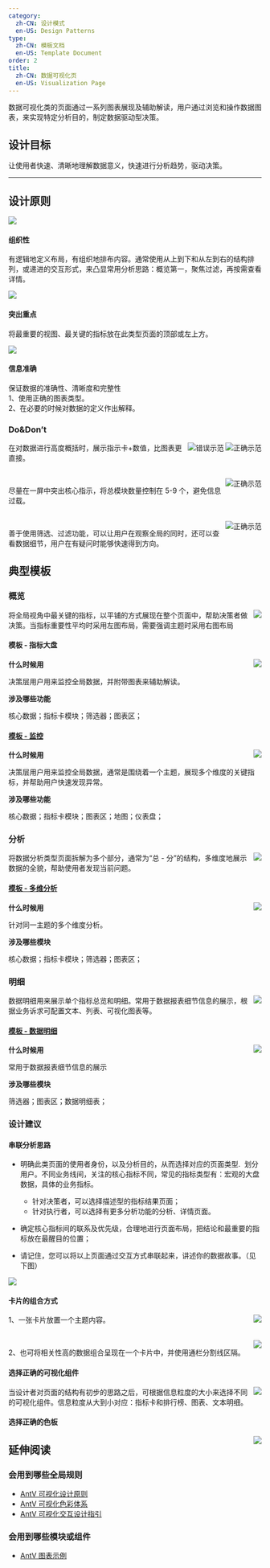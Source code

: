 ```yaml
---
category:
  zh-CN: 设计模式
  en-US: Design Patterns
type:
  zh-CN: 模板文档
  en-US: Template Document
order: 2
title:
  zh-CN: 数据可视化页
  en-US: Visualization Page
---
```


数据可视化类的页面通过一系列图表展现及辅助解读，用户通过浏览和操作数据图表，来实现特定分析目的，制定数据驱动型决策。

## 设计目标

让使用者快速、清晰地理解数据意义，快速进行分析趋势，驱动决策。

---

## 设计原则

<div class="design-inline-cards">
  <div>
    <img src="https://gw.alipayobjects.com/mdn/rms_08e378/afts/img/A*v6FAS7wJ4TUAAAAAAAAAAABkARQnAQ" />
    <div>
      <h4>组织性</h4>
      <p>有逻辑地定义布局，有组织地排布内容。通常使用从上到下和从左到右的结构排列，或递进的交互形式，来凸显常用分析思路：概览第一，聚焦过滤，再按需查看详情。</p>
    </div>
  </div>
  <div>
    <img src="https://gw.alipayobjects.com/mdn/rms_08e378/afts/img/A*P1YtSIk6Xq0AAAAAAAAAAABkARQnAQ" />
    <div>
      <h4>突出重点</h4>
      <p>将最重要的视图、最关键的指标放在此类型页面的顶部或左上方。</p>
    </div>
  </div>
  <div>
    <img src="https://gw.alipayobjects.com/mdn/rms_08e378/afts/img/A*MBJwRr8vL3oAAAAAAAAAAABkARQnAQ" />
    <div>
      <h4>信息准确</h4>
      <p>保证数据的准确性、清晰度和完整性<br />1、使用正确的图表类型。<br />2、在必要的时候对数据的定义作出解释。</p>
    </div>
  </div>
</div>

### Do&Don’t

<img class="preview-img no-padding good" align="right" src="https://gw.alipayobjects.com/mdn/rms_08e378/afts/img/A*D4AHQ434LjgAAAAAAAAAAABkARQnAQ" alt="正确示范">
<img class="preview-img no-padding bad" align="right" src="https://gw.alipayobjects.com/mdn/rms_08e378/afts/img/A*qUCwTKf_bV8AAAAAAAAAAABkARQnAQ" alt="错误示范">

在对数据进行高度概括时，展示指示卡+数值，比图表更直接。

<br />

<img class="preview-img no-padding good" align="right" src="https://gw.alipayobjects.com/mdn/rms_08e378/afts/img/A*V3s4Ta84UAUAAAAAAAAAAABkARQnAQ" alt="正确示范">

尽量在一屏中突出核心指示，将总模块数量控制在 5-9 个，避免信息过载。

<br />

<img class="preview-img no-padding good" align="right" src="https://gw.alipayobjects.com/mdn/rms_08e378/afts/img/A*Ym8CSoOMN1EAAAAAAAAAAABkARQnAQ" alt="正确示范">

善于使用筛选、过滤功能，可以让用户在观察全局的同时，还可以查看数据细节，用户在有疑问时能够快速得到方向。

## 典型模板

### 概览

<img class="preview-img no-padding" align="right" src="https://gw.alipayobjects.com/mdn/rms_08e378/afts/img/A*Yc0dQJxTP8kAAAAAAAAAAABkARQnAQ">

将全局视角中最关键的指标，以平铺的方式展现在整个页面中，帮助决策者做决策。当指标重要性平均时采用左图布局，需要强调主题时采用右图布局

#### 模板 - 指标大盘

<img class="preview-img no-padding" align="right" src="https://gw.alipayobjects.com/mdn/rms_08e378/afts/img/A*3penRKSd5AkAAAAAAAAAAABkARQnAQ">

**什么时候用**

决策层用户用来监控全局数据，并附带图表来辅助解读。

**涉及哪些功能**

核心数据；指标卡模块；筛选器；图表区；

#### [模板 - 监控](https://preview.pro.ant.design/dashboard/monitor)

<img class="preview-img no-padding" align="right" src="https://gw.alipayobjects.com/mdn/rms_08e378/afts/img/A*gbuDRaK1whcAAAAAAAAAAABkARQnAQ">

**什么时候用**

决策层用户用来监控全局数据，通常是围绕着一个主题，展现多个维度的关键指标，并帮助用户快速发现异常。

**涉及哪些功能**

核心数据；指标卡模块；图表区；地图；仪表盘；

### 分析

<img class="preview-img no-padding" align="right" src="https://gw.alipayobjects.com/mdn/rms_08e378/afts/img/A*Wl0fQbkQRc0AAAAAAAAAAABkARQnAQ">

将数据分析类型页面拆解为多个部分，通常为“总 - 分”的结构，多维度地展示数据的全貌，帮助使用者发现当前问题。

#### [模板 - 多维分析](http://preview-techui.dockerlab.alipay.net/analysis)

<img class="preview-img no-padding" align="right" src="https://gw.alipayobjects.com/mdn/rms_08e378/afts/img/A*IljpTbaOEOoAAAAAAAAAAABkARQnAQ">

**什么时候用**

针对同一主题的多个维度分析。

**涉及哪些模块**

核心数据；指标卡模块；筛选器；图表区；

### 明细

<img class="preview-img no-padding" align="right" src="https://gw.alipayobjects.com/mdn/rms_08e378/afts/img/A*ihooQ69yX18AAAAAAAAAAABkARQnAQ">

数据明细用来展示单个指标总览和明细。常用于数据报表细节信息的展示，根据业务诉求可配置文本、列表、可视化图表等。

#### [模板 - 数据明细](http://preview-techui.dockerlab.alipay.net/datadetail)

<img class="preview-img no-padding" align="right" src="https://gw.alipayobjects.com/mdn/rms_08e378/afts/img/A*DjmzQKHxa9AAAAAAAAAAAABkARQnAQ">

**什么时候用**

常用于数据报表细节信息的展示

**涉及哪些模块**

筛选器；图表区；数据明细表；

### 设计建议

#### 串联分析思路

- 明确此类页面的使用者身份，以及分析目的，从而选择对应的页面类型.  划分用户。不同业务线间，关注的核心指标不同，常见的指标类型有：宏观的大盘数据，具体的业务指标。

  - 针对决策者，可以选择描述型的指标结果页面；
  - 针对执行者，可以选择有更多分析功能的分析、详情页面。

- 确定核心指标间的联系及优先级，合理地进行页面布局，把结论和最重要的指标放在最醒目的位置；

- 请记住，您可以将以上页面通过交互方式串联起来，讲述你的数据故事。（见下图）

<div>
  <img src="https://gw.alipayobjects.com/mdn/rms_08e378/afts/img/A*PbVhQo0Jyo4AAAAAAAAAAABkARQnAQ">
</div>

#### 卡片的组合方式

<img class="preview-img no-padding" align="right" src="https://gw.alipayobjects.com/mdn/rms_08e378/afts/img/A*tiuIS4h6CXgAAAAAAAAAAABkARQnAQ">

1、一张卡片放置一个主题内容。

<br />

<img class="preview-img no-padding" align="right" src="https://gw.alipayobjects.com/mdn/rms_08e378/afts/img/A*k-omRZK0t4IAAAAAAAAAAABkARQnAQ">

2、也可将相关性高的数据组合呈现在一个卡片中，并使用通栏分割线区隔。

#### 选择正确的可视化组件

<img class="preview-img no-padding" align="right" src="https://gw.alipayobjects.com/mdn/rms_08e378/afts/img/A*68GPTblH5CQAAAAAAAAAAABkARQnAQ">

当设计者对页面的结构有初步的思路之后，可根据信息粒度的大小来选择不同的可视化组件。信息粒度从大到小对应：指标卡和排行榜、图表、文本明细。

#### 选择正确的色板

<img class="preview-img no-padding" align="right" src="https://gw.alipayobjects.com/mdn/rms_08e378/afts/img/A*hip9RpGrtJQAAAAAAAAAAABkARQnAQ">

## 延伸阅读

### 会用到哪些全局规则

- [AntV 可视化设计原则](https://www.yuque.com/mo-college/vis-design/pwh679)
- [AntV 可视化色彩体系](https://www.yuque.com/mo-college/vis-design/ugbofr)
- [AntV 可视化交互设计指引](https://www.yuque.com/mo-college/vis-design/yygtlg)

### 会用到哪些模块或组件

- [AntV 图表示例](https://antv.alipay.com/zh-cn/g2/3.x/demo/index.html)
